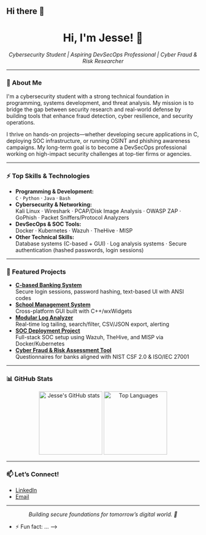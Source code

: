 ## Hi there 👋


<!-- JesseTej | Cybersecurity Student | Aspiring DevSecOps Professional -->

<h1 align="center">Hi, I'm Jesse! 👋</h1>
<p align="center">
  <em>Cybersecurity Student | Aspiring DevSecOps Professional | Cyber Fraud & Risk Researcher</em>
</p>

---

### 👤 About Me

I'm a cybersecurity student with a strong technical foundation in programming, systems development, and threat analysis. My mission is to bridge the gap between security research and real-world defense by building tools that enhance fraud detection, cyber resilience, and security operations.

I thrive on hands-on projects—whether developing secure applications in C, deploying SOC infrastructure, or running OSINT and phishing awareness campaigns. My long-term goal is to become a DevSecOps professional working on high-impact security challenges at top-tier firms or agencies.

---

### ⚡ Top Skills & Technologies

- **Programming & Development:**  
  `C` · `Python` · `Java` · `Bash`
- **Cybersecurity & Networking:**  
  Kali Linux · Wireshark · PCAP/Disk Image Analysis · OWASP ZAP · GoPhish · Packet Sniffers/Protocol Analyzers
- **DevSecOps & SOC Tools:**  
  Docker · Kubernetes · Wazuh · TheHive · MISP
- **Other Technical Skills:**  
  Database systems (C-based + GUI) · Log analysis systems · Secure authentication (hashed passwords, login sessions)

---

### 🚀 Featured Projects

- **[C-based Banking System](#)**  
  Secure login sessions, password hashing, text-based UI with ANSI codes
- **[School Management System](#)**  
  Cross-platform GUI built with C++/wxWidgets
- **[Modular Log Analyzer](https://github.com/JesseTej/log_analyzer_robust_v2)**  
  Real-time log tailing, search/filter, CSV/JSON export, alerting
- **[SOC Deployment Project](#)**  
  Full-stack SOC setup using Wazuh, TheHive, and MISP via Docker/Kubernetes
- **[Cyber Fraud & Risk Assessment Tool](#)**  
  Questionnaires for banks aligned with NIST CSF 2.0 & ISO/IEC 27001

---

### 📊 GitHub Stats

<p align="center">
  <img src="https://github-readme-stats.vercel.app/api?username=JesseTej&show_icons=true&theme=radical" alt="Jesse's GitHub stats" height="165">
  <img src="https://github-readme-stats.vercel.app/api/top-langs/?username=JesseTej&layout=compact&theme=radical" alt="Top Languages" height="165">
</p>

---

### 📫 Let’s Connect!

- <a href="https://linkedin.com/in/jesse-tosto-a303b8259" target="_blank">LinkedIn</a>
- <a href="mailto:jessetosto@gmail.com" target="_blank">Email</a>

---

<p align="center">
  <em>Building secure foundations for tomorrow’s digital world. 🔐</em>
</p>

- ⚡ Fun fact: ...
-->
